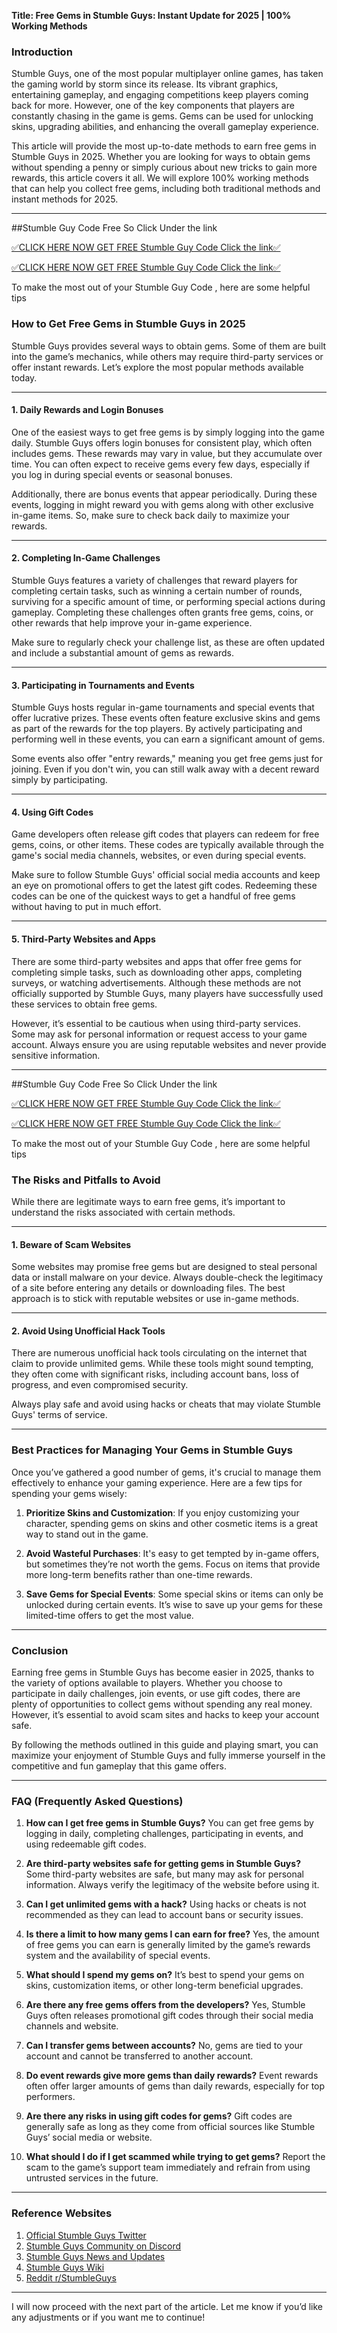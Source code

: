 **Title: Free Gems in Stumble Guys: Instant Update for 2025 | 100% Working Methods**
### Introduction
Stumble Guys, one of the most popular multiplayer online games, has taken the gaming world by storm since its release. Its vibrant graphics, entertaining gameplay, and engaging competitions keep players coming back for more. However, one of the key components that players are constantly chasing in the game is gems. Gems can be used for unlocking skins, upgrading abilities, and enhancing the overall gameplay experience.

This article will provide the most up-to-date methods to earn free gems in Stumble Guys in 2025. Whether you are looking for ways to obtain gems without spending a penny or simply curious about new tricks to gain more rewards, this article covers it all. We will explore 100% working methods that can help you collect free gems, including both traditional methods and instant methods for 2025.

---
##Stumble Guy Code Free So Click Under the link

[✅CLICK HERE NOW GET FREE Stumble Guy Code Click the link✅](https://dmfarid.com/stumbleguys/)

[✅CLICK HERE NOW GET FREE Stumble Guy Code Click the link✅](https://dmfarid.com/stumbleguys/)

To make the most out of your Stumble Guy Code ,
here are some helpful tips

### How to Get Free Gems in Stumble Guys in 2025
Stumble Guys provides several ways to obtain gems. Some of them are built into the game’s mechanics, while others may require third-party services or offer instant rewards. Let’s explore the most popular methods available today.

---

#### 1. **Daily Rewards and Login Bonuses**  
One of the easiest ways to get free gems is by simply logging into the game daily. Stumble Guys offers login bonuses for consistent play, which often includes gems. These rewards may vary in value, but they accumulate over time. You can often expect to receive gems every few days, especially if you log in during special events or seasonal bonuses.

Additionally, there are bonus events that appear periodically. During these events, logging in might reward you with gems along with other exclusive in-game items. So, make sure to check back daily to maximize your rewards.

---

#### 2. **Completing In-Game Challenges**  
Stumble Guys features a variety of challenges that reward players for completing certain tasks, such as winning a certain number of rounds, surviving for a specific amount of time, or performing special actions during gameplay. Completing these challenges often grants free gems, coins, or other rewards that help improve your in-game experience.

Make sure to regularly check your challenge list, as these are often updated and include a substantial amount of gems as rewards.

---

#### 3. **Participating in Tournaments and Events**  
Stumble Guys hosts regular in-game tournaments and special events that offer lucrative prizes. These events often feature exclusive skins and gems as part of the rewards for the top players. By actively participating and performing well in these events, you can earn a significant amount of gems.

Some events also offer "entry rewards," meaning you get free gems just for joining. Even if you don't win, you can still walk away with a decent reward simply by participating.

---

#### 4. **Using Gift Codes**  
Game developers often release gift codes that players can redeem for free gems, coins, or other items. These codes are typically available through the game's social media channels, websites, or even during special events.

Make sure to follow Stumble Guys' official social media accounts and keep an eye on promotional offers to get the latest gift codes. Redeeming these codes can be one of the quickest ways to get a handful of free gems without having to put in much effort.

---

#### 5. **Third-Party Websites and Apps**  
There are some third-party websites and apps that offer free gems for completing simple tasks, such as downloading other apps, completing surveys, or watching advertisements. Although these methods are not officially supported by Stumble Guys, many players have successfully used these services to obtain free gems.

However, it’s essential to be cautious when using third-party services. Some may ask for personal information or request access to your game account. Always ensure you are using reputable websites and never provide sensitive information.

---
##Stumble Guy Code Free So Click Under the link

[✅CLICK HERE NOW GET FREE Stumble Guy Code Click the link✅](https://dmfarid.com/stumbleguys/)

[✅CLICK HERE NOW GET FREE Stumble Guy Code Click the link✅](https://dmfarid.com/stumbleguys/)

To make the most out of your Stumble Guy Code ,
here are some helpful tips

### The Risks and Pitfalls to Avoid
While there are legitimate ways to earn free gems, it’s important to understand the risks associated with certain methods.

---

#### 1. **Beware of Scam Websites**
Some websites may promise free gems but are designed to steal personal data or install malware on your device. Always double-check the legitimacy of a site before entering any details or downloading files. The best approach is to stick with reputable websites or use in-game methods.

---

#### 2. **Avoid Using Unofficial Hack Tools**
There are numerous unofficial hack tools circulating on the internet that claim to provide unlimited gems. While these tools might sound tempting, they often come with significant risks, including account bans, loss of progress, and even compromised security.

Always play safe and avoid using hacks or cheats that may violate Stumble Guys' terms of service.

---

### Best Practices for Managing Your Gems in Stumble Guys
Once you’ve gathered a good number of gems, it's crucial to manage them effectively to enhance your gaming experience. Here are a few tips for spending your gems wisely:

1. **Prioritize Skins and Customization**: If you enjoy customizing your character, spending gems on skins and other cosmetic items is a great way to stand out in the game.
  
2. **Avoid Wasteful Purchases**: It's easy to get tempted by in-game offers, but sometimes they’re not worth the gems. Focus on items that provide more long-term benefits rather than one-time rewards.

3. **Save Gems for Special Events**: Some special skins or items can only be unlocked during certain events. It’s wise to save up your gems for these limited-time offers to get the most value.

---

### Conclusion
Earning free gems in Stumble Guys has become easier in 2025, thanks to the variety of options available to players. Whether you choose to participate in daily challenges, join events, or use gift codes, there are plenty of opportunities to collect gems without spending any real money. However, it’s essential to avoid scam sites and hacks to keep your account safe.

By following the methods outlined in this guide and playing smart, you can maximize your enjoyment of Stumble Guys and fully immerse yourself in the competitive and fun gameplay that this game offers.

---

### FAQ (Frequently Asked Questions)

1. **How can I get free gems in Stumble Guys?**
   You can get free gems by logging in daily, completing challenges, participating in events, and using redeemable gift codes.

2. **Are third-party websites safe for getting gems in Stumble Guys?**
   Some third-party websites are safe, but many may ask for personal information. Always verify the legitimacy of the website before using it.

3. **Can I get unlimited gems with a hack?**
   Using hacks or cheats is not recommended as they can lead to account bans or security issues.

4. **Is there a limit to how many gems I can earn for free?**
   Yes, the amount of free gems you can earn is generally limited by the game’s rewards system and the availability of special events.

5. **What should I spend my gems on?**
   It’s best to spend your gems on skins, customization items, or other long-term beneficial upgrades.

6. **Are there any free gems offers from the developers?**
   Yes, Stumble Guys often releases promotional gift codes through their social media channels and website.

7. **Can I transfer gems between accounts?**
   No, gems are tied to your account and cannot be transferred to another account.

8. **Do event rewards give more gems than daily rewards?**
   Event rewards often offer larger amounts of gems than daily rewards, especially for top performers.

9. **Are there any risks in using gift codes for gems?**
   Gift codes are generally safe as long as they come from official sources like Stumble Guys’ social media or website.

10. **What should I do if I get scammed while trying to get gems?**
   Report the scam to the game’s support team immediately and refrain from using untrusted services in the future.

---

### Reference Websites

1. [Official Stumble Guys Twitter](https://dmfarid.com/stumbleguys/)
2. [Stumble Guys Community on Discord](https://dmfarid.com/stumbleguys/)
3. [Stumble Guys News and Updates](https://dmfarid.com/stumbleguys/)
4. [Stumble Guys Wiki](https://dmfarid.com/stumbleguys/)
5. [Reddit r/StumbleGuys](https://dmfarid.com/stumbleguys/)
---

I will now proceed with the next part of the article. Let me know if you’d like any adjustments or if you want me to continue!
